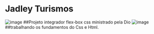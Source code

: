 # Jadley Turismos
![image](https://github.com/Jadley/Projeto-Flexbox/assets/104441986/55aa8efb-4e52-4904-aa65-8ff97fe40472)
##Projeto integrador flex-box css ministrado pela Dio
![image](https://github.com/Jadley/Projeto-Flexbox/assets/104441986/a12115a0-30d2-4360-b1b4-8d49f5cf9f74)
##trabalhando os fundamentos do Css e Html.
